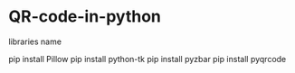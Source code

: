# QR-code-in-python
libraries name


pip install Pillow
pip install python-tk
pip install pyzbar
pip install pyqrcode
